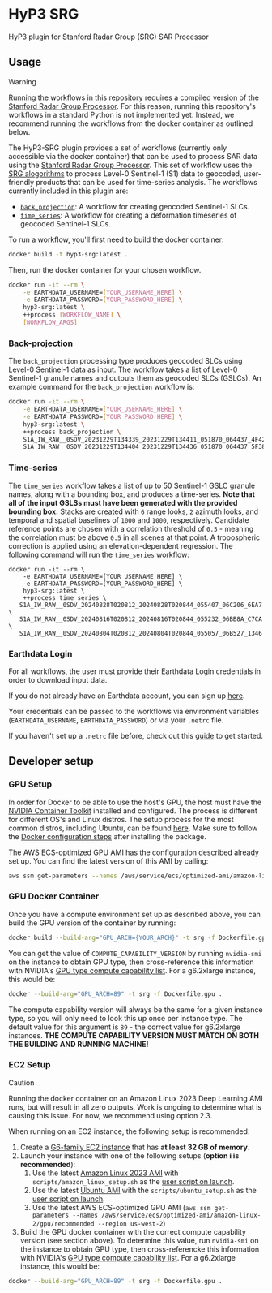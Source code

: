# HyP3 SRG

HyP3 plugin for Stanford Radar Group (SRG) SAR Processor

## Usage
> [!WARNING]
> Running the workflows in this repository requires a compiled version of the [Stanford Radar Group Processor](https://github.com/asfhyp3/srg). For this reason, running this repository's workflows in a standard Python is not implemented yet. Instead, we recommend running the workflows from the docker container as outlined below.

The HyP3-SRG plugin provides a set of workflows (currently only accessible via the docker container) that can be used to process SAR data using the [Stanford Radar Group Processor](https://github.com/asfhyp3/srg). This set of workflow uses the [SRG alogorithms]((https://doi.org/10.1109/LGRS.2017.2753580)) to process Level-0 Sentinel-1 (S1) data to geocoded, user-friendly products that can be used for time-series analysis. The workflows currently included in this plugin are:

- [`back_projection`](#back-projection): A workflow for creating geocoded Sentinel-1 SLCs.
- [`time_series`](#time-series): A workflow for creating a deformation timeseries of geocoded Sentinel-1 SLCs. 

To run a workflow, you'll first need to build the docker container:
```bash
docker build -t hyp3-srg:latest .
```
Then, run the docker container for your chosen workflow.
```bash
docker run -it --rm \
    -e EARTHDATA_USERNAME=[YOUR_USERNAME_HERE] \
    -e EARTHDATA_PASSWORD=[YOUR_PASSWORD_HERE] \
    hyp3-srg:latest \
    ++process [WORKFLOW_NAME] \
    [WORKFLOW_ARGS]
```

### Back-projection 
The `back_projection` processing type produces geocoded SLCs using Level-0 Sentinel-1 data as input. The workflow takes a list of Level-0 Sentinel-1 granule names and outputs them as geocoded SLCs (GSLCs).
An example command for the `back_projection` workflow is:
```bash
docker run -it --rm \
    -e EARTHDATA_USERNAME=[YOUR_USERNAME_HERE] \
    -e EARTHDATA_PASSWORD=[YOUR_PASSWORD_HERE] \
    hyp3-srg:latest \
    ++process back_projection \
    S1A_IW_RAW__0SDV_20231229T134339_20231229T134411_051870_064437_4F42-RAW \
    S1A_IW_RAW__0SDV_20231229T134404_20231229T134436_051870_064437_5F38-RAW
```

### Time-series
The `time_series` workflow takes a list of up to 50 Sentinel-1 GSLC granule names, along with a bounding box, and produces a time-series. **Note that all of the input GSLSs must have been generated with the provided bounding box.**  Stacks are created with `6` range looks, `2` azimuth looks,  and temporal and spatial baselines of `1000` and `1000`, respectively. Candidate reference points are chosen with a correlation threshold of `0.5` - meaning the correlation must be above `0.5` in all scenes at that point. A tropospheric correction is applied using an elevation-dependent regression.
 The following command will run the `time_series` workflow: 
```
docker run -it --rm \
    -e EARTHDATA_USERNAME=[YOUR_USERNAME_HERE] \
    -e EARTHDATA_PASSWORD=[YOUR_PASSWORD_HERE] \
    hyp3-srg:latest \
    ++process time_series \
   S1A_IW_RAW__0SDV_20240828T020812_20240828T020844_055407_06C206_6EA7 \
   S1A_IW_RAW__0SDV_20240816T020812_20240816T020844_055232_06BB8A_C7CA \
   S1A_IW_RAW__0SDV_20240804T020812_20240804T020844_055057_06B527_1346
```
### Earthdata Login

For all workflows, the user must provide their Earthdata Login credentials in order to download input data.

If you do not already have an Earthdata account, you can sign up [here](https://urs.earthdata.nasa.gov/home).

Your credentials can be passed to the workflows via environment variables (`EARTHDATA_USERNAME`, `EARTHDATA_PASSWORD`) or via your `.netrc` file.

If you haven't set up a `.netrc` file
before, check out this [guide](https://harmony.earthdata.nasa.gov/docs#getting-started) to get started.


## Developer setup
### GPU Setup
In order for Docker to be able to use the host's GPU, the host must have the [NVIDIA Container Toolkit](https://docs.nvidia.com/datacenter/cloud-native/container-toolkit/latest/index.html) installed and configured. 
The process is different for different OS's and Linux distros. The setup process for the most common distros, including Ubuntu, 
can be found [here](https://docs.nvidia.com/datacenter/cloud-native/container-toolkit/latest/install-guide.html#configuration). Make sure to follow the [Docker configuration steps](https://docs.nvidia.com/datacenter/cloud-native/container-toolkit/latest/install-guide.html#configuration) after installing the package.

The AWS ECS-optimized GPU AMI has the configuration described already set up. You can find the latest version of this AMI by calling:
```bash
aws ssm get-parameters --names /aws/service/ecs/optimized-ami/amazon-linux-2/gpu/recommended --region us-west-2
```

### GPU Docker Container
Once you have a compute environment set up as described above, you can build the GPU version of the container by running:
```bash
docker build --build-arg="GPU_ARCH={YOUR_ARCH}" -t srg -f Dockerfile.gpu .
```

You can get the value of `COMPUTE_CAPABILITY_VERSION` by running `nvidia-smi` on the instance to obtain GPU type, then cross-reference this information with NVIDIA's [GPU type compute capability list](https://developer.nvidia.com/cuda-gpus). For a g6.2xlarge instance, this would be:
```bash
docker --build-arg="GPU_ARCH=89" -t srg -f Dockerfile.gpu .
```
The compute capability version will always be the same for a given instance type, so you will only need to look this up once per instance type.
The default value for this argument is `89` - the correct value for g6.2xlarge instances.
**THE COMPUTE CAPABILITY VERSION MUST MATCH ON BOTH THE BUILDING AND RUNNING MACHINE!**

### EC2 Setup
> [!CAUTION]
> Running the docker container on an Amazon Linux 2023 Deep Learning AMI runs, but will result in all zero outputs. Work is ongoing to determine what is causing this issue. For now, we recommend using option 2.3.

When running on an EC2 instance, the following setup is recommended:
1. Create a [G6-family EC2 instance](https://aws.amazon.com/ec2/instance-types/g6/) that has **at least 32 GB of memory**.
2. Launch your instance with one of the following setups (**option i is recommended**):
    1. Use the latest [Amazon Linux 2023 AMI](https://docs.aws.amazon.com/linux/al2023/ug/ec2.html) with `scripts/amazon_linux_setup.sh` as the [user script on launch](https://docs.aws.amazon.com/AWSEC2/latest/UserGuide/user-data.html).
    2. Use the latest [Ubuntu AMI](https://cloud-images.ubuntu.com/locator/ec2/) with the `scripts/ubuntu_setup.sh` as the [user script on launch](https://docs.aws.amazon.com/AWSEC2/latest/UserGuide/user-data.html).
    3. Use the latest AWS ECS-optimized GPU AMI (`aws ssm get-parameters --names /aws/service/ecs/optimized-ami/amazon-linux-2/gpu/recommended --region us-west-2`)
3. Build the GPU docker container with the correct compute capability version (see section above). To determine this value, run `nvidia-smi` on the instance to obtain GPU type, then cross-referencke this information with NVIDIA's [GPU type compute capability list](https://developer.nvidia.com/cuda-gpus). For a g6.2xlarge instance, this would be:
```bash
docker --build-arg="GPU_ARCH=89" -t srg -f Dockerfile.gpu .
```
